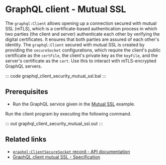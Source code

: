 # GraphQL client - Mutual SSL

The `graphql:Client` allows opening up a connection secured with mutual SSL (mTLS), which is a certificate-based authentication process in which two parties (the client and server) authenticate each other by verifying the digital certificates. It ensures that both parties are assured of each other's identity. The `graphql:Client` secured with mutual SSL is created by providing the `secureSocket` configurations, which require the client's public certificate as the `certFile`, the client's private key as the `keyFile`, and the server's certificate as the `cert`. Use this to interact with mTLS-encrypted GraphQL servers.

::: code graphql_client_security_mutual_ssl.bal :::

## Prerequisites
- Run the GraphQL service given in the [Mutual SSL](https://ballerina.io/learn/by-example/graphql-service-mutual-ssl) example.

Run the client program by executing the following command.

::: out graphql_client_security_mutual_ssl.out :::

## Related links
- [`graphql:ClientSecureSocket` record - API documentation](https://lib.ballerina.io/ballerina/graphql/latest#ClientSecureSocket)
- [GraphQL client mutual SSL - Specification](/spec/graphql/#12322-mutual-ssl)
